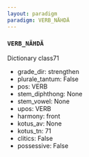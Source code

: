 ```yaml
---
layout: paradigm
paradigm: VERB_NÄHDÄ
---
```

### ` VERB_NÄHDÄ `

Dictionary class71
* grade_dir: strengthen
* plurale_tantum: False
* pos: VERB
* stem_diphthong: None
* stem_vowel: None
* upos: VERB
* harmony: front
* kotus_av: None
* kotus_tn: 71
* clitics: False
* possessive: False
